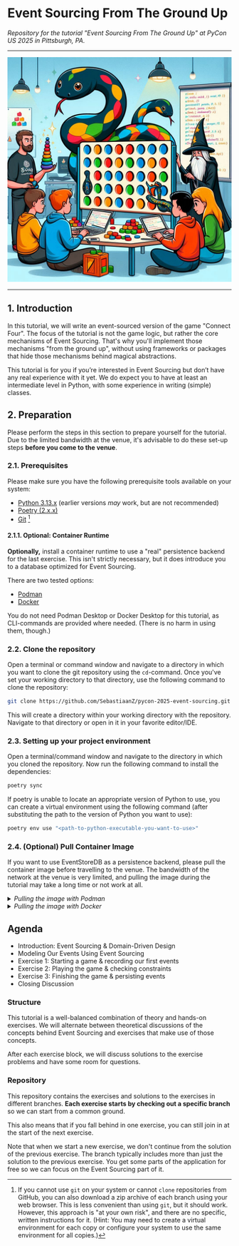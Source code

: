 # Event Sourcing From The Ground Up

_Repository for the tutorial "Event Sourcing From The Ground Up" at PyCon US 2025 in
Pittsburgh, PA._

---

![Image of an event sourcing workshop](.internal/img/event-sourcing-workshop.jpg)

---

## 1. Introduction

In this tutorial, we will write an event-sourced version of the game "Connect Four". The
focus of the tutorial is not the game logic, but rather the core mechanisms of Event
Sourcing. That's why you'll implement those mechanisms "from the ground up", without
using frameworks or packages that hide those mechanisms behind magical abstractions.

This tutorial is for you if you’re interested in Event Sourcing but don’t have any real
experience with it yet. We do expect you to have at least an intermediate level in
Python, with some experience in writing (simple) classes.

## 2. Preparation

Please perform the steps in this section to prepare yourself for the tutorial. Due to
the limited bandwidth at the venue, it's advisable to do these set-up steps **before you
come to the venue**.

### 2.1. Prerequisites

Please make sure you have the following prerequisite tools available on your system:

- [Python 3.13.x][install-python] (earlier versions _may_ work, but are not recommended)
- [Poetry (2.x.x)][install-poetry]
- [Git][install-git] [^1]

[^1]: If you cannot use `git` on your system or cannot `clone` repositories from GitHub,
you can also download a zip archive of each branch using your web browser. This is less
convenient than using `git`, but it should work. However, this approach is "at your own
risk", and there are no specific, written instructions for it. (Hint: You may need to
create a virtual environment for each copy or configure your system to use the same
environment for all copies.)

#### 2.1.1. Optional: Container Runtime

**Optionally,** install a container runtime to use a "real" persistence backend for the
last exercise. This isn't strictly necessary, but it does introduce you to a database
optimized for Event Sourcing.

There are two tested options:

- [Podman][install-podman]
- [Docker][install-docker]

You do not need Podman Desktop or Docker Desktop for this tutorial, as CLI-commands are
provided where needed. (There is no harm in using them, though.)

### 2.2. Clone the repository

Open a terminal or command window and navigate to a directory in which you want to clone
the git repository using the `cd`-command. Once you've set your working directory to
that directory, use the following command to clone the repository:

```bash
git clone https://github.com/SebastiaanZ/pycon-2025-event-sourcing.git
```

This will create a directory within your working directory with the repository. Navigate
to that directory or open in it in your favorite editor/IDE.

### 2.3. Setting up your project environment

Open a terminal/command window and navigate to the directory in which you cloned the
repository. Now run the following command to install the dependencies:

```bash
poetry sync
```

If poetry is unable to locate an appropriate version of Python to use, you can create a
virtual environment using the following command (after substituting the path to the
version of Python you want to use):

```bash
poetry env use "<path-to-python-executable-you-want-to-use>"
```

### 2.4. (Optional) Pull Container Image

If you want to use EventStoreDB as a persistence backend, please pull the container
image before travelling to the venue. The bandwidth of the network at the venue is very
limited, and pulling the image during the tutorial may take a long time or not work
at all.

<details>
  <summary><i>Pulling the image with Podman</i></summary>

```bash
podman pull docker.kurrent.io/kurrent-latest/kurrentdb:latest
```

</details>

<details>
  <summary><i>Pulling the image with Docker</i></summary>

```bash
docker pull docker.kurrent.io/kurrent-latest/kurrentdb:latest
```

</details>


[install-python]: https://www.python.org/downloads/

[install-poetry]: https://python-poetry.org/docs/#installation

[install-git]: https://git-scm.com/downloads

[install-podman]: https://podman.io/docs/installation

[install-docker]: https://docs.docker.com/get-docker/

## Agenda

- Introduction: Event Sourcing & Domain-Driven Design
- Modeling Our Events Using Event Sourcing
- Exercise 1: Starting a game & recording our first events
- Exercise 2: Playing the game & checking constraints
- Exercise 3: Finishing the game & persisting events
- Closing Discussion

### Structure

This tutorial is a well-balanced combination of theory and hands-on exercises. We will
alternate between theoretical discussions of the concepts behind Event Sourcing and
exercises that make use of those concepts.

After each exercise block, we will discuss solutions to the exercise problems and have
some room for questions.

### Repository

This repository contains the exercises and solutions to the exercises in different
branches. **Each exercise starts by checking out a specific branch** so we can start
from a common ground.

This also means that if you fall behind in one exercise, you can still join in at the
start of the next exercise.

Note that when we start a new exercise, we don't continue from the solution of the
previous exercise. The branch typically includes more than just the solution to the
previous exercise. You get some parts of the application for free so we can focus on
the Event Sourcing part of it.
